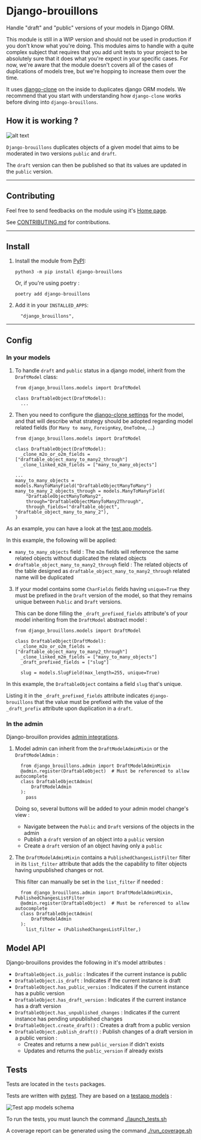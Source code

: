 # Django-brouillons

Handle "draft" and "public" versions of your models in Django ORM.

This module is still in a WIP version and should not be used in production if you don't know what you're doing.
This modules aims to handle with a quite complex subject that requires that you add unit tests to your project to be absolutely sure that it does what you're expect in your specific cases.
For now, we're aware that the module doesn't covers all of the cases of duplications of models tree, but we're hopping to increase them over the time.

It uses [django-clone](https://pypi.org/project/django-clone/) on the inside to duplicates django ORM models.
We recommend that you start with understanding how `django-clone` works before diving into `django-brouillons`.

## How it is working ?

![alt text](docs/schemas/draft_and_public.jpg)

`Django-brouillons` duplicates objects of a given model that aims to be moderated in two versions `public` and `draft`.

The `draft` version can then be published so that its values are updated in the `public` version.

----

## Contributing

Feel free to send feedbacks on the module using it's [Home page](https://gitlab.com/kapt/open-source/django-brouillons).


See [CONTRIBUTING.md](CONTRIBUTING.md) for contributions.

----

## Install

1. Install the module from [PyPI](https://pypi.org/project/django-brouillons/):
    ```
    python3 -m pip install django-brouillons
    ```

    Or, if you're using poetry :
    ```
    poetry add django-brouillons
    ```

2. Add it in your `INSTALLED_APPS`:
    ```
      "django_brouillons",
    ```
----


## Config

### In your models

1. To handle `draft` and `public` status in a django model, inherit from the `DraftModel` class:

    ```
    from django_brouillons.models import DraftModel

    class DraftableObject(DraftModel):
      ...
    ```

2. Then you need to configure the [django-clone settings](https://github.com/tj-django/django-clone?tab=readme-ov-file#explicit-include-only-these-fields) for the model, and that will describe what strategy should be adopted regarding model related fields (for `Many to many`, `ForeignKey`, `OneToOne`, ...)

    ```
    from django_brouillons.models import DraftModel

    class DraftableObject(DraftModel):
      _clone_m2o_or_o2m_fields = ["draftable_object_many_to_many2_through"]
      _clone_linked_m2m_fields = ["many_to_many_objects"]

    ...
    many_to_many_objects = models.ManyToManyField("DraftableObjectManyToMany")
    many_to_many_2_objects_through = models.ManyToManyField(
        "DraftableObjectManyToMany2",
        through="DraftableObjectManyToMany2Through",
        through_fields=("draftable_object", "draftable_object_many_to_many_2"),
    )

    ```

As an example, you can have a look at the [test app models](tests/testapp/models.py).

In this example, the following will be applied:

- `many_to_many_objects` field : The `m2m` fields will reference the same related objects without duplicated the related objects
- `draftable_object_many_to_many2_through` field : The related objects of the table designed as `draftable_object_many_to_many2_through` related name will be duplicated


3. If your model contains some `CharFields` fields having `unique=True` they must be prefixed in the `Draft` version of the model, so that they remains unique between `Public` and `Draft` versions.

    This can be done filling the `_draft_prefixed_fields` attribute's of your model inheriting from the `DraftModel` abstract model :

    ```
    from django_brouillons.models import DraftModel

    class DraftableObject(DraftModel):
      _clone_m2o_or_o2m_fields = ["draftable_object_many_to_many2_through"]
      _clone_linked_m2m_fields = ["many_to_many_objects"]
      _draft_prefixed_fields = ["slug"]

      slug = models.SlugField(max_length=255, unique=True)
    ```

In this example, the `DraftableObject` contains a field `slug` that's unique.

Listing it in the `_draft_prefixed_fields` attribute indicates `django-brouillons` that the value must be prefixed with the value of the `_draft_prefix` attribute upon duplication in a `draft`.


### In the admin

Django-brouillon provides [admin integrations](django_brouillons/admin.py).

1. Model admin can inherit from the `DraftModelAdminMixin` or the `DraftModelAdmin` :

    ```
      from django_brouillons.admin import DraftModelAdminMixin
      @admin.register(DraftableObject)  # Must be referenced to allow autocomplete
      class DraftableObjectAdmin(
          DraftModelAdmin
      ):
        pass
    ```

    Doing so, several buttons will be added to your admin model change's view :

    - Navigate between the `Public` and `Draft` versions of the objects in the admin
    - Publish a `draft` version of an object into a `public` version
    - Create a `draft` version of an object having only a `public`

2. The `DraftModelAdminMixin` contains a `PublishedChangesListFilter` filter in its `list_filter` attribute that adds the the capability to filter objects having unpublished changes or not.

    This filter can manually be set in the `list_filter` if needed :

    ```
      from django_brouillons.admin import DraftModelAdminMixin, PublishedChangesListFilter
      @admin.register(DraftableObject)  # Must be referenced to allow autocomplete
      class DraftableObjectAdmin(
          DraftModelAdmin
      ):
        list_filter = (PublishedChangesListFilter,)
    ```


## Model API

Django-brouillons provides the following in it's model attributes :

- `DraftableObject.is_public` : Indicates if the current instance is public
- `DraftableObject.is_draft` : Indicates if the current instance is draft
- `DraftableObject.has_public_version` : Indicates if the current instance has a public version
- `DraftableObject.has_draft_version` : Indicates if the current instance has a draft version
- `DraftableObject.has_unpublished_changes` : Indicates if the current instance has pending unpublished changes
- `DraftableObject.create_draft()` : Creates a draft from a public version
- `DraftableObject.publish_draft()` : Publish changes of a draft version in a public version :
    - Creates and returns a new `public_version` if didn't exists
    - Updates and returns the `public_version` if already exists


## Tests

Tests are located in the `tests` packages.

Tests are written with [pytest](https://docs.pytest.org/en/).
They are based on a [testapp models](tests/testapp/models.py) :

![Test app models schema](docs/schemas/testapp_models.jpg)


To run the tests, you must launch the command [./launch_tests.sh](launch_tests.sh)

A coverage report can be generated using the command [./run_coverage.sh](run_coverage.sh)

